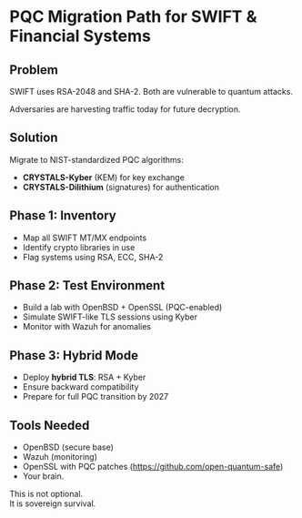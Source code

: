# PQC Migration Path for SWIFT & Financial Systems

## Problem
SWIFT uses RSA-2048 and SHA-2. Both are vulnerable to quantum attacks.

Adversaries are harvesting traffic today for future decryption.

## Solution
Migrate to NIST-standardized PQC algorithms:
- **CRYSTALS-Kyber** (KEM) for key exchange
- **CRYSTALS-Dilithium** (signatures) for authentication

## Phase 1: Inventory
- Map all SWIFT MT/MX endpoints
- Identify crypto libraries in use
- Flag systems using RSA, ECC, SHA-2

## Phase 2: Test Environment
- Build a lab with OpenBSD + OpenSSL (PQC-enabled)
- Simulate SWIFT-like TLS sessions using Kyber
- Monitor with Wazuh for anomalies

## Phase 3: Hybrid Mode
- Deploy **hybrid TLS**: RSA + Kyber
- Ensure backward compatibility
- Prepare for full PQC transition by 2027

## Tools Needed
- OpenBSD (secure base)
- Wazuh (monitoring)
- OpenSSL with PQC patches (https://github.com/open-quantum-safe)
- Your brain.

This is not optional.  
It is sovereign survival.
